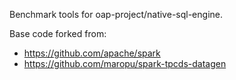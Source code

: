 Benchmark tools for oap-project/native-sql-engine.

Base code forked from:
- https://github.com/apache/spark
- https://github.com/maropu/spark-tpcds-datagen